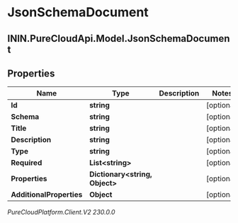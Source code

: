 # JsonSchemaDocument

## ININ.PureCloudApi.Model.JsonSchemaDocument

## Properties

|Name | Type | Description | Notes|
|------------ | ------------- | ------------- | -------------|
| **Id** | **string** |  | [optional] |
| **Schema** | **string** |  | [optional] |
| **Title** | **string** |  | [optional] |
| **Description** | **string** |  | [optional] |
| **Type** | **string** |  | [optional] |
| **Required** | **List&lt;string&gt;** |  | [optional] |
| **Properties** | **Dictionary&lt;string, Object&gt;** |  | [optional] |
| **AdditionalProperties** | **Object** |  | [optional] |



_PureCloudPlatform.Client.V2 230.0.0_
